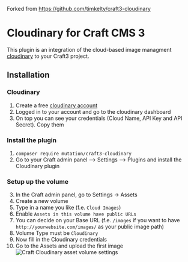 Forked from https://github.com/timkelty/craft3-cloudinary

Cloudinary for Craft CMS 3
=======================
This plugin is an integration of the cloud-based image managment  [cloudinary](https://cloudinary.com/) to your Craft3 project.

## Installation
### Cloudinary
1. Create a free [cloudinary account](https://cloudinary.com/)
2. Logged in to your account and go to the cloudinary dashboard
3. On top you can see your credentials (Cloud Name, API Key and API Secret). Copy them

### Install the plugin
1. `composer require mutation/craft3-cloudinary`
2. Go to your Craft admin panel --> Settings --> Plugins and install the Cloudinary plugin

### Setup up the volume
3. In the Craft admin panel, go to Settings -> Assets
4. Create a new volume
5. Type in a name you like (f.e. `Cloud Images`)
6. Enable `Assets in this volume have public URLs`
7. You can decide on your Base URL (f.e. `/images` if you want to have `http://yourwebsite.com/images/` as your public image path)
8. Volume Type must be `Cloudinary`
9. Now fill in the Cloudinary credentials
10. Go to the Assets and upload the first image
![Craft Cloudinary asset volume settings](https://res.cloudinary.com/dsteinel/image/upload/v1532443782/craft-cloudinary-asset-volume-settings.png)
